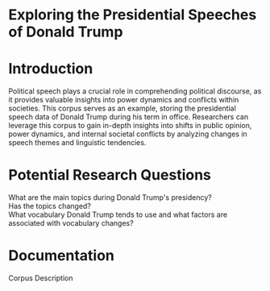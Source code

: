 # Exploring the Presidential Speeches of Donald Trump
# Introduction
Political speech plays a crucial role in comprehending political discourse, as it provides valuable insights into power dynamics and conflicts within societies. This corpus serves as an example, storing the presidential speech data of Donald Trump during his term in office. Researchers can leverage this corpus to gain in-depth insights into shifts in public opinion, power dynamics, and internal societal conflicts by analyzing changes in speech themes and linguistic tendencies.
# Potential Research Questions
What are the main topics during Donald Trump's presidency?  
Has the topics changed?  
What vocabulary Donald Trump tends to use and what factors are associated with vocabulary changes?
# Documentation
Corpus Description 
